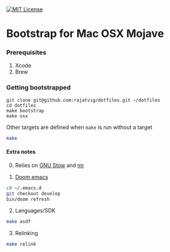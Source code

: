 [![MIT License](https://img.shields.io/badge/license-MIT-007EC7.svg?style=flat-square)](/LICENSE)

# Bootstrap for Mac OSX Mojave

### Prerequisites
1. Xcode
2. Brew

### Getting bootstrapped

```
git clone git@github.com:rajatvig/dotfiles.git ~/dotfiles
cd dotfiles
make bootstrap
make osx
```

Other targets are defined when `make` is run without a target

```bash
make
```

#### Extra notes

0. Relies on [GNU Stow](https://www.gnu.org/software/stow/) and
   [mr](https://myrepos.branchable.com/)

1. [Doom emacs](https://github.com/hlissner/doom-emacs/)

``` bash
cd ~/.emacs.d
git checkout develop
bin/doom refresh
```

2. Languages/SDK

``` bash
make asdf
```

3. Relinking

``` bash
make relink
```
